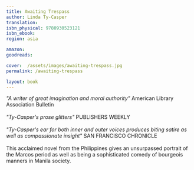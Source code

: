 ```yaml
---
title: Awaiting Trespass
author: Linda Ty-Casper
translation: 
isbn_physical: 9780930523121
isbn_ebook: 
region: asia

amazon: 
goodreads: 

cover:  /assets/images/awaiting-trespass.jpg
permalink: /awaiting-trespass

layout: book
---
```

*"A writer of great imagination and moral authority"* American Library Association Bulletin
<br><br>
*"Ty-Casper's prose glitters"* PUBLISHERS WEEKLY
<br><br>
*"Ty-Casper's ear for both inner and outer voices produces biting satire as well as compassionate insight"* SAN FRANCISCO CHRONICLE
<br><br>
This acclaimed novel from the Philippines gives an unsurpassed portrait of the Marcos period as well as being a sophisticated comedy of bourgeois manners in Manila society.
